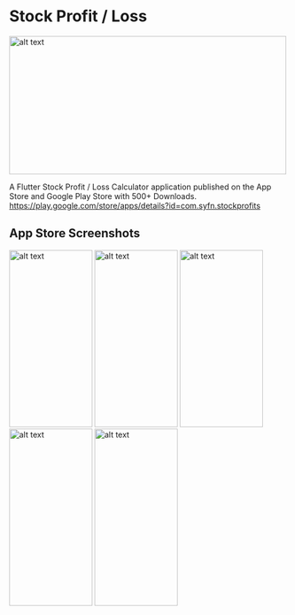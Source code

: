 # Stock Profit / Loss
<img src="https://github.com/stevenmaddela/Stock-Profit-Loss/assets/70993825/3e306aca-e82a-4e71-b41d-fbfa7da10be6.png" alt="alt text" width="500" height="250">

A Flutter Stock Profit / Loss Calculator application published on the App Store and Google Play Store with 500+ Downloads.
https://play.google.com/store/apps/details?id=com.syfn.stockprofits

## App Store Screenshots
<img src="https://user-images.githubusercontent.com/70993825/129511349-3925b96c-3a9b-4617-b568-efac07106431.JPG" alt="alt text" width="150" height="320"> <img src="https://user-images.githubusercontent.com/70993825/129511394-df93e966-389a-40cc-8fc7-f6a6852b032f.JPG" alt="alt text" width="150" height="320"> <img src="https://user-images.githubusercontent.com/70993825/129511418-607975ed-74d7-4604-850b-44cc6482cb6b.JPG" alt="alt text" width="150" height="320"> <img src="https://user-images.githubusercontent.com/70993825/129511454-209af9af-0190-4c1a-8433-082b3d4a1b3a.JPG" alt="alt text" width="150" height="320"> <img src="https://user-images.githubusercontent.com/70993825/129511467-880f9366-8c33-45f1-9301-e07704e82883.JPG" alt="alt text" width="150" height="320">
